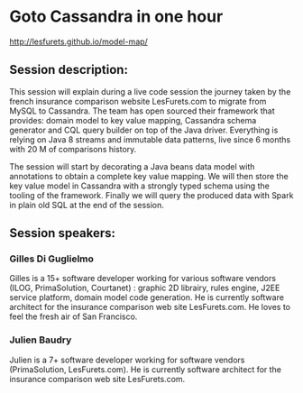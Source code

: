 Goto Cassandra in one hour
==========================

http://lesfurets.github.io/model-map/

Session description:
--------------------

This session will explain during a live code session the journey taken by the french insurance comparison website LesFurets.com to migrate from MySQL to Cassandra.
The team has open sourced their framework that provides: domain model to key value mapping, Cassandra schema generator and CQL query builder on top of the Java driver.
Everything is relying on Java 8 streams and immutable data patterns, live since 6 months with 20 M of comparisons history.

The session will start by decorating a Java beans data model with annotations to obtain a complete key value mapping.
We will then store the key value model in Cassandra with a strongly typed schema using the tooling of the framework.
Finally we will query the produced data with Spark in plain old SQL at the end of the session.

Session speakers:
-----------------

### Gilles Di Guglielmo
Gilles is a 15+ software developer working for various software vendors (ILOG, PrimaSolution, Courtanet) : graphic 2D librairy, rules engine, J2EE service platform, domain model code generation.
He is currently software architect for the insurance comparison web site LesFurets.com. He loves to feel the fresh air of San Francisco.

### Julien Baudry
Julien is a 7+ software developer working for software vendors (PrimaSolution, LesFurets.com). He is currently software architect for the insurance comparison web site LesFurets.com.
